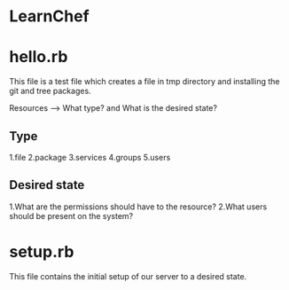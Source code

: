 # LearnChef

# hello.rb 
This file is a test file which creates a file in tmp directory and installing the git and tree packages.


Resources --> What type? and What is the desired state?

## Type
1.file
2.package
3.services
4.groups
5.users

## Desired state
1.What are the permissions should have to the resource?
2.What users should be present on the system?

# setup.rb
This file contains the initial setup of our server to a desired state.

